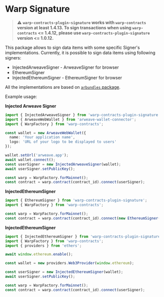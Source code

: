 # Warp Signature

> :warning: **`warp-contracts-plugin-signature` works with `warp-contracts` version at least 1.4.13. To sign transactions when using `warp-contracts` <= 1.4.12, please use `warp-contracts-plugin-signature` version <= 1.0.12.**

This package allows to sign data items with some specific Signer's implementations. Currently, it is possible to sign data items using following signers:

- InjectedArweaveSigner - ArweaveSigner for browser
- EthereumSigner
- InjectedEthereumSigner - EthereumSigner for browser

All the implementations are based on [`arbundles` package](https://github.com/Bundlr-Network/arbundles).

Example usage:

**Injected Arweave Signer**

```ts
import { InjectedArweaveSigner } from 'warp-contracts-plugin-signature';
import { ArweaveWebWallet } from 'arweave-wallet-connector';
import { WarpFactory } from 'warp-contracts';

const wallet = new ArweaveWebWallet({
  name: 'Your application name',
  logo: 'URL of your logo to be displayed to users'
});

wallet.setUrl('arweave.app');
await wallet.connect();
const userSigner = new InjectedArweaveSigner(wallet);
await userSigner.setPublicKey();

const warp = WarpFactory.forMainnet();
const contract = warp.contract(contract_id).connect(userSigner);
```

**InjectedEthereumSigner**

```ts
import { EthereumSigner } from 'warp-contracts-plugin-signature';
import { WarpFactory } from 'warp-contracts';

const warp = WarpFactory.forMainnet();
const contract = warp.contract(contract_id).connect(new EthereumSigner(private_key));
```

**InjectedEthereumSigner**

```ts
import { InjectedEthereumSigner } from 'warp-contracts-plugin-signature';
import { WarpFactory } from 'warp-contracts';
import { providers } from 'ethers';

await window.ethereum.enable();

const wallet = new providers.Web3Provider(window.ethereum);

const userSigner = new InjectedEthereumSigner(wallet);
await userSigner.setPublicKey();

const warp = WarpFactory.forMainnet();
const contract = warp.contract(contract_id).connect(userSigner);
```

